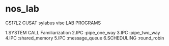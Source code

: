 # nos_lab
CS17L2 CUSAT sylabus vise LAB PROGRAMS

1.SYSTEM CALL Familiarization
2.IPC :pipe_one_way
3.IPC :pipe_two_way
4.IPC :shared_memory
5.IPC :message_queue
6.SCHEDULING :round_robin
